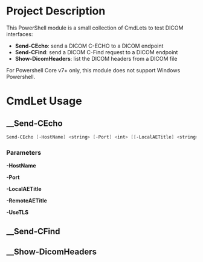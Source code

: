 # Project Description
This PowerShell module is a small collection of CmdLets to test DICOM interfaces:

* __Send-CEcho__: send a DICOM C-ECHO to a DICOM endpoint
* __Send-CFind__: send a DICOM C-Find request to a DICOM endpoint
* __Show-DicomHeaders__: list the DICOM headers from a DICOM file

For Powershell Core v7+ only, this module does not support Windows Powershell.


# CmdLet Usage 
## __Send-CEcho
```Powershell
Send-CEcho [-HostName] <string> [-Port] <int> [[-LocalAETitle] <string>] [[-RemoteAETitle] <string>] [[-UseTLS]] [<CommonParameters>]
```
### Parameters
__-HostName <string>__

__-Port <int>__

__-LocalAETitle <string>__ 

__-RemoteAETitle <string>__

__-UseTLS__


## __Send-CFind


## __Show-DicomHeaders
